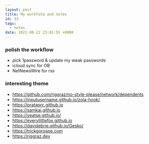 ```yaml
---
layout: post
title: My workfolw and notes
id: 33
tags:
  - notes
date: 2022-08-22 23:01:55 +0800
---
```


### polish the workflow
- pick 1password & update my weak passwords
- icloud sync for OB
- NetNewsWire for rss


### interesting theme
- https://github.com/riggraz/no-style-please/network/dependents
- https://inputusername.github.io/zola-hook/
- https://prataprc.github.io
- https://samkaj.github.io
- https://yeatse.github.io/
- https://everylittlefox.github.io
- https://davidebrie.github.io/Gesko/
- https://trickgorospe.com
- https://riggraz.dev
